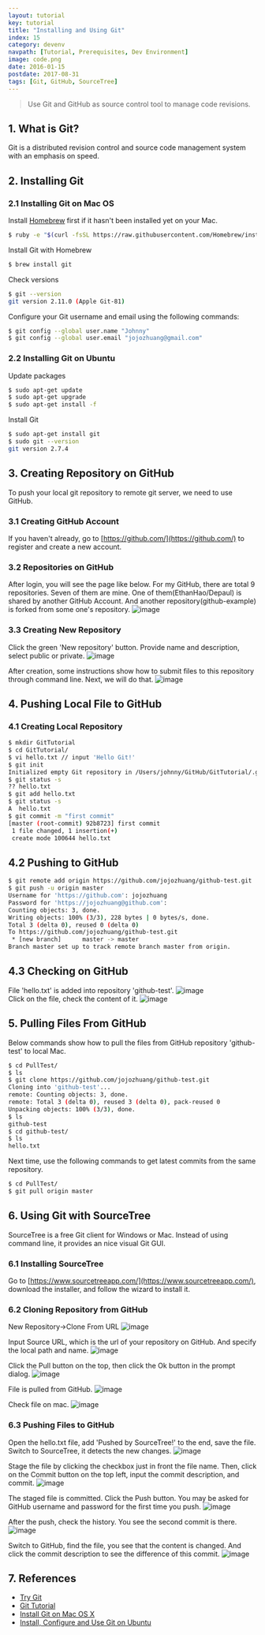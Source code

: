 ```yaml
---
layout: tutorial
key: tutorial
title: "Installing and Using Git"
index: 15
category: devenv
navpath: [Tutorial, Prerequisites, Dev Environment]
image: code.png
date: 2016-01-15
postdate: 2017-08-31
tags: [Git, GitHub, SourceTree]
---
```


> Use Git and GitHub as source control tool to manage code revisions.

## 1. What is Git?
Git is a distributed revision control and source code management system with an emphasis on speed.

## 2. Installing Git
### 2.1 Installing Git on Mac OS
Install [Homebrew](https://brew.sh/) first if it hasn't been installed yet on your Mac.
```sh
$ ruby -e "$(curl -fsSL https://raw.githubusercontent.com/Homebrew/install/master/install)"
```
Install Git with Homebrew
```sh
$ brew install git
```

Check versions
```sh
$ git --version
git version 2.11.0 (Apple Git-81)
```
Configure your Git username and email using the following commands:
```sh
$ git config --global user.name "Johnny"
$ git config --global user.email "jojozhuang@gmail.com"
```

### 2.2 Installing Git on Ubuntu
Update packages
```sh
$ sudo apt-get update
$ sudo apt-get upgrade
$ sudo apt-get install -f
```

Install Git
```sh
$ sudo apt-get install git
$ sudo git --version
git version 2.7.4
```

## 3. Creating Repository on GitHub
To push your local git repository to remote git server, we need to use GitHub.
### 3.1 Creating GitHub Account
If you haven't already, go to [https://github.com/](https://github.com/) to register and create a new account.

### 3.2 Repositories on GitHub
After login, you will see the page like below. For my GitHub, there are total 9 repositories. Seven of them are mine. One of them(EthanHao/Depaul) is shared by another GitHub Account. And another repository(github-example) is forked from some one's repository.
![image](/public/images/devops/15/github.png)  

### 3.3 Creating New Repository
Click the green 'New repository' button. Provide name and description, select public or private.
![image](/public/images/devops/15/createrepo.png)  

After creation, some instructions show how to submit files to this repository through command line. Next, we will do that.
![image](/public/images/devops/15/repocreated.png)  

## 4. Pushing Local File to GitHub
### 4.1 Creating Local Repository
```sh
$ mkdir GitTutorial
$ cd GitTutorial/
$ vi hello.txt // input 'Hello Git!'
$ git init
Initialized empty Git repository in /Users/johnny/GitHub/GitTutorial/.git/
$ git status -s
?? hello.txt
$ git add hello.txt
$ git status -s
A  hello.txt
$ git commit -m "first commit"
[master (root-commit) 92b8723] first commit
 1 file changed, 1 insertion(+)
 create mode 100644 hello.txt
```
## 4.2 Pushing to GitHub
```sh
$ git remote add origin https://github.com/jojozhuang/github-test.git
$ git push -u origin master
Username for 'https://github.com': jojozhuang
Password for 'https://jojozhuang@github.com':
Counting objects: 3, done.
Writing objects: 100% (3/3), 228 bytes | 0 bytes/s, done.
Total 3 (delta 0), reused 0 (delta 0)
To https://github.com/jojozhuang/github-test.git
 * [new branch]      master -> master
Branch master set up to track remote branch master from origin.
```

## 4.3 Checking on GitHub
File 'hello.txt' is added into repository 'github-test'.
![image](/public/images/devops/15/pushed.png)  
Click on the file, check the content of it.
![image](/public/images/devops/15/content.png)  

## 5. Pulling Files From GitHub
Below commands show how to pull the files from GitHub repository 'github-test' to local Mac.
```sh
$ cd PullTest/
$ ls
$ git clone https://github.com/jojozhuang/github-test.git
Cloning into 'github-test'...
remote: Counting objects: 3, done.
remote: Total 3 (delta 0), reused 3 (delta 0), pack-reused 0
Unpacking objects: 100% (3/3), done.
$ ls
github-test
$ cd github-test/
$ ls
hello.txt
```

Next time, use the following commands to get latest commits from the same repository.
```sh
$ cd PullTest/
$ git pull origin master
```

## 6. Using Git with SourceTree
SourceTree is a free Git client for Windows or Mac. Instead of using command line, it provides an nice visual Git GUI.
### 6.1 Installing SourceTree
Go to [https://www.sourcetreeapp.com/](https://www.sourcetreeapp.com/), download the installer, and follow the wizard to install it.

### 6.2 Cloning Repository from GitHub
New Repository->Clone From URL
![image](/public/images/devops/15/sourcetree-repo.png)  

Input Source URL, which is the url of your repository on GitHub. And specify the local path and name.
![image](/public/images/devops/15/sourcetree-clone.png)  

Click the Pull button on the top, then click the Ok button in the prompt dialog.
![image](/public/images/devops/15/sourcetree-pull.png)  

File is pulled from GitHub.
![image](/public/images/devops/15/sourcetree-pulled.png)  

Check file on mac.
![image](/public/images/devops/15/sourcetree-fileonmac.png)  

### 6.3 Pushing Files to GitHub
Open the hello.txt file, add 'Pushed by SourceTree!' to the end, save the file.
Switch to SourceTree, it detects the new changes.
![image](/public/images/devops/15/sourcetree-filechanged.png)  

Stage the file by clicking the checkbox just in front the file name. Then, click on the Commit button on the top left, input the commit description, and commit.
![image](/public/images/devops/15/sourcetree-stagecommit.png)  

The staged file is committed. Click the Push button. You may be asked for GitHub username and password for the first time you push.
![image](/public/images/devops/15/sourcetree-push.png)  

After the push, check the history. You see the second commit is there.
![image](/public/images/devops/15/sourcetree-history.png)  

Switch to GitHub, find the file, you see that the content is changed. And click the commit description to see the difference of this commit.
![image](/public/images/devops/15/sourcetree-githubfile.png)  

## 7. References
* [Try Git](https://try.github.io/)
* [Git Tutorial](https://www.tutorialspoint.com/git/index.htm)
* [Install Git on Mac OS X](https://www.atlassian.com/git/tutorials/install-git)
* [Install, Configure and Use Git on Ubuntu](http://www.geeksforgeeks.org/how-to-install-configure-and-use-git-on-ubuntu/)
